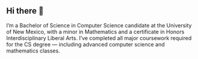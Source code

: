 ## Hi there 👋

<!--
**MollyPalko/MollyPalko** is a ✨ _special_ ✨ repository because its `README.md` (this file) appears on your GitHub profile.

Here are some ideas to get you started:

- 🔭 I’m currently working on ...
- 🌱 I’m currently learning ...
- 👯 I’m looking to collaborate on ...
- 🤔 I’m looking for help with ...
- 💬 Ask me about ...
- 📫 How to reach me: ...
- 😄 Pronouns: ...
- ⚡ Fun fact: ...
-->

I’m a Bachelor of Science in Computer Science candidate at the University of New Mexico, with a minor in Mathematics and a certificate in Honors Interdisciplinary Liberal Arts. I’ve completed all major coursework required for the CS degree — including advanced computer science and mathematics classes.
